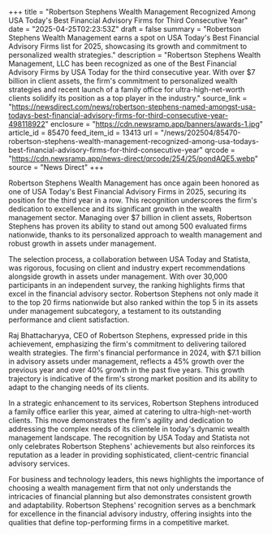 +++
title = "Robertson Stephens Wealth Management Recognized Among USA Today's Best Financial Advisory Firms for Third Consecutive Year"
date = "2025-04-25T02:23:53Z"
draft = false
summary = "Robertson Stephens Wealth Management earns a spot on USA Today's Best Financial Advisory Firms list for 2025, showcasing its growth and commitment to personalized wealth strategies."
description = "Robertson Stephens Wealth Management, LLC has been recognized as one of the Best Financial Advisory Firms by USA Today for the third consecutive year. With over $7 billion in client assets, the firm's commitment to personalized wealth strategies and recent launch of a family office for ultra-high-net-worth clients solidify its position as a top player in the industry."
source_link = "https://newsdirect.com/news/robertson-stephens-named-amongst-usa-todays-best-financial-advisory-firms-for-third-consecutive-year-498118922"
enclosure = "https://cdn.newsramp.app/banners/awards-1.jpg"
article_id = 85470
feed_item_id = 13413
url = "/news/202504/85470-robertson-stephens-wealth-management-recognized-among-usa-todays-best-financial-advisory-firms-for-third-consecutive-year"
qrcode = "https://cdn.newsramp.app/news-direct/qrcode/254/25/pondAQE5.webp"
source = "News Direct"
+++

<p>Robertson Stephens Wealth Management has once again been honored as one of USA Today's Best Financial Advisory Firms in 2025, securing its position for the third year in a row. This recognition underscores the firm's dedication to excellence and its significant growth in the wealth management sector. Managing over $7 billion in client assets, Robertson Stephens has proven its ability to stand out among 500 evaluated firms nationwide, thanks to its personalized approach to wealth management and robust growth in assets under management.</p><p>The selection process, a collaboration between USA Today and Statista, was rigorous, focusing on client and industry expert recommendations alongside growth in assets under management. With over 30,000 participants in an independent survey, the ranking highlights firms that excel in the financial advisory sector. Robertson Stephens not only made it to the top 20 firms nationwide but also ranked within the top 5 in its assets under management subcategory, a testament to its outstanding performance and client satisfaction.</p><p>Raj Bhattacharyya, CEO of Robertson Stephens, expressed pride in this achievement, emphasizing the firm's commitment to delivering tailored wealth strategies. The firm's financial performance in 2024, with $7.1 billion in advisory assets under management, reflects a 45% growth over the previous year and over 40% growth in the past five years. This growth trajectory is indicative of the firm's strong market position and its ability to adapt to the changing needs of its clients.</p><p>In a strategic enhancement to its services, Robertson Stephens introduced a family office earlier this year, aimed at catering to ultra-high-net-worth clients. This move demonstrates the firm's agility and dedication to addressing the complex needs of its clientele in today's dynamic wealth management landscape. The recognition by USA Today and Statista not only celebrates Robertson Stephens' achievements but also reinforces its reputation as a leader in providing sophisticated, client-centric financial advisory services.</p><p>For business and technology leaders, this news highlights the importance of choosing a wealth management firm that not only understands the intricacies of financial planning but also demonstrates consistent growth and adaptability. Robertson Stephens' recognition serves as a benchmark for excellence in the financial advisory industry, offering insights into the qualities that define top-performing firms in a competitive market.</p>